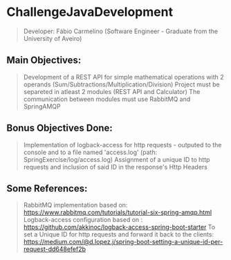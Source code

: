 # ChallengeJavaDevelopment
  > Developer: Fábio Carmelino (Software Engineer - Graduate from the University of Aveiro)
  
## Main Objectives: 
  > Development of a REST API for simple mathematical operations with 2 operands (Sum/Subtractions/Multiplication/Division)
  > Project must be separeted in atleast 2 modules (REST API and Calculator)
  > The communication between modules must use RabbitMQ and SpringAMQP

## Bonus Objectives Done:
  > Implementation of logback-access for http requests - outputed to the console and to a file named 'access.log' (path: SpringExercise/log/access.log)
  > Assignment of a unique ID to http requests and inclusion of said ID in the response's Http Headers

## Some References: 
  > RabbitMQ implementation based on: https://www.rabbitmq.com/tutorials/tutorial-six-spring-amqp.html
  > Logback-access configuration based on : https://github.com/akkinoc/logback-access-spring-boot-starter 
  > To set a Unique ID for http requests and forward it back to the clients: https://medium.com/@d.lopez.j/spring-boot-setting-a-unique-id-per-request-dd648efef2b
  
